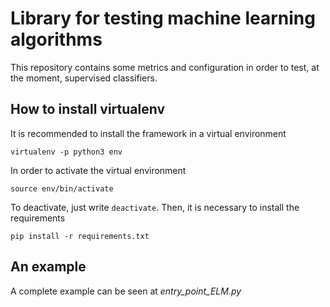 # Library for testing machine learning algorithms

This repository contains some metrics and configuration in order
to test, at the moment, supervised classifiers.

## How to install virtualenv

It is recommended to install the framework in a virtual environment

```
virtualenv -p python3 env
```

In order to activate the virtual environment

```
source env/bin/activate
```

To deactivate, just write ```deactivate```. Then, it is necessary
to install the requirements

```
pip install -r requirements.txt
```

## An example

A complete example can be seen at *entry_point_ELM.py*

